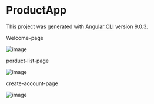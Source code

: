 # ProductApp

This project was generated with [Angular CLI](https://github.com/angular/angular-cli) version 9.0.3.

Welcome-page

![image](https://user-images.githubusercontent.com/55711030/85974608-8eab3d80-b9f3-11ea-98ed-e6add1141df5.png)


porduct-list-page


![image](https://user-images.githubusercontent.com/55711030/85974715-e2b62200-b9f3-11ea-987d-a3ab629ccd7e.png)


create-account-page


![image](https://user-images.githubusercontent.com/55711030/85974931-5c4e1000-b9f4-11ea-9f1a-d6b22712278c.png)


